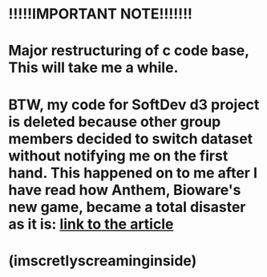 # !!!!!IMPORTANT NOTE!!!!!!!
# Major restructuring of c code base, This will take me a while.
# BTW, my code for SoftDev d3 project is deleted because other group members decided to switch dataset without notifying me on the first hand. This happened on to me after I have read how Anthem, Bioware's new game, became a total disaster as it is: [link to the article](https://kotaku.com/how-biowares-anthem-went-wrong-1833731964)
# (imscretlyscreaminginside)